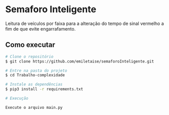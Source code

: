 # Semaforo Inteligente

Leitura de veículos por faixa para a alteração do tempo de sinal vermelho a fim de que evite engarrafamento.

## Como executar

```bash
# Clone o repositório
$ git clone https://github.com/emiletaise/semaforoInteligente.git

# Entre na pasta do projeto
$ cd Trabalho-complexidade

# Instale as dependências
$ pip3 install -r requirements.txt

# Execução

Execute o arquivo main.py

